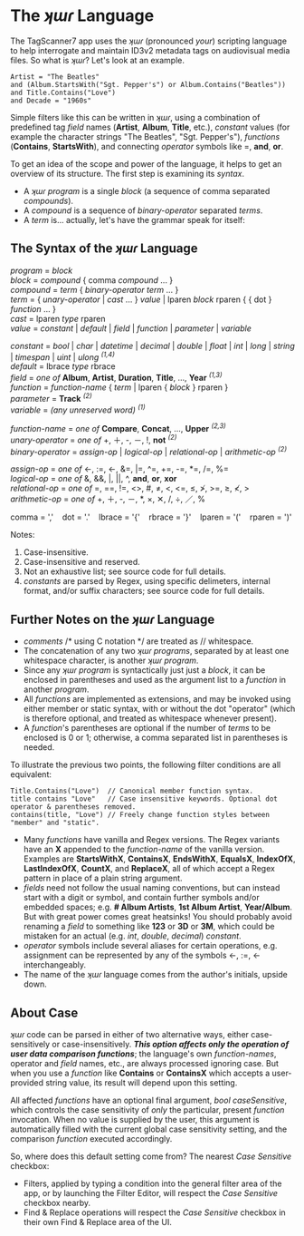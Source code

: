 ﻿# The _ʞɯɾ_ Language

The TagScanner7 app uses the _ʞɯɾ_ (pronounced _your_) scripting language to help interrogate and maintain ID3v2 metadata tags on audiovisual media files. So what is _ʞɯɾ_? Let's look at an example.  

    Artist = "The Beatles"
    and (Album.StartsWith("Sgt. Pepper's") or Album.Contains("Beatles"))
    and Title.Contains("Love")
    and Decade = "1960s"

Simple filters like this can be written in _ʞɯɾ_, using a combination of predefined tag _field_ names (**Artist**, **Album**, **Title**, etc.), _constant_ values (for example the character strings "The Beatles", "Sgt. Pepper's"), _functions_ (**Contains**, **StartsWith**), and connecting _operator_ symbols like =, **and**, **or**.  

To get an idea of the scope and power of the language, it helps to get an overview of its structure. The first step is examining its _syntax_.  

- A _ʞɯɾ_ _program_ is a single _block_ (a sequence of comma separated _compounds_).  
- A _compound_ is a sequence of _binary-operator_ separated _terms_.  
- A _term_ is... actually, let's have the grammar speak for itself:  

## The Syntax of the _ʞɯɾ_ Language

_program_ = _block_  
_block_ = _compound_ \{ comma _compound_ ... \}  
_compound_ = _term_ \{ _binary-operator_ _term_ ... \}  
_term_ = \{ _unary-operator_ | _cast_ ... \} _value_ | lparen _block_ rparen \{ \{ dot \} _function_ ... \}  
_cast_ = lparen _type_ rparen  
_value_ = _constant_ | _default_ | _field_ | _function_ | _parameter_ | _variable_  

_constant_ = _bool_ | _char_ | _datetime_ | _decimal_ | _double_ | _float_ | _int_ | _long_ | _string_ | _timespan_ | _uint_ | _ulong_ <sup>_(1,4)_</sup>  
_default_ = lbrace _type_ rbrace  
_field_ = _one of_ **Album**, **Artist**, **Duration**, **Title**, ..., **Year** <sup>_(1,3)_</sup>  
_function_ = _function-name_ \{ _term_ | lparen \{ _block_ \} rparen \}  
_parameter_ = **Track** <sup>_(2)_</sup>  
_variable_ = _(any unreserved word)_ <sup>_(1)_</sup>  

_function-name_ = _one of_ **Compare**, **Concat**, ..., **Upper** <sup>_(2,3)_</sup>  
_unary-operator_ = _one of_ +, ＋, -, －, !, **not** <sup>_(2)_</sup>  
_binary-operator_ = _assign-op_ | _logical-op_ | _relational-op_ | _arithmetic-op_ <sup>_(2)_</sup>  

_assign-op_ = _one of_ \<-, :=, ←, &=, |=, \^=, +=, -=, \*=, /=, %=  
_logical-op_ = _one of_ &, &&, |, ||, ^, **and**, **or**, **xor**  
_relational-op_ = _one of_ =, ==, !=, <>, #, ≠, <, \<=, ≤, ≯, >=, ≥, ≮, >  
_arithmetic-op_ = _one of_ +, ＋, -, －, *, ×, ✕, /, ÷, ／, %  

comma = ','&nbsp;&nbsp;&nbsp; dot = '.'&nbsp;&nbsp;&nbsp; lbrace = '{'&nbsp;&nbsp;&nbsp; rbrace = '}'&nbsp;&nbsp;&nbsp; lparen = '('&nbsp;&nbsp;&nbsp; rparen = ')'  

Notes:  
1. Case-insensitive.  
2. Case-insensitive and reserved.  
3. Not an exhaustive list; see source code for full details.  
4. _constants_ are parsed by Regex, using specific delimeters, internal format, and/or suffix characters; see source code for full details.  

## Further Notes on the _ʞɯɾ_ Language  

- _comments_ /* using C notation */ are treated as // whitespace.  
- The concatenation of any two _ʞɯɾ_ _programs_, separated by at least one whitespace character, is another _ʞɯɾ_ _program_.  
- Since any _ʞɯɾ_ _program_ is syntactically just just a _block_, it can be enclosed in parentheses and used as the argument list to a _function_ in another _program_.  
- All _functions_ are implemented as extensions, and may be invoked using either member or static syntax, with or without the dot "operator" (which is therefore optional, and treated as whitespace whenever present).  
- A _function_'s parentheses are optional if the number of _terms_ to be enclosed is 0 or 1; otherwise, a comma separated list in parentheses is needed.  

To illustrate the previous two points, the following filter conditions are all equivalent:  

    Title.Contains("Love")  // Canonical member function syntax.
    title contains "Love"   // Case insensitive keywords. Optional dot operator & parentheses removed.
    contains(title, "Love") // Freely change function styles between "member" and "static".

- Many _functions_ have vanilla and Regex versions. The Regex variants have an **X** appended to the _function-name_ of the vanilla version. Examples are **StartsWithX**, **ContainsX**, **EndsWithX**, **EqualsX**, **IndexOfX**, **LastIndexOfX**, **CountX**, and **ReplaceX**, all of which accept a Regex pattern in place of a plain string argument.  
- _fields_ need not follow the usual naming conventions, but can instead start with a digit or symbol, and contain further symbols and/or embedded spaces; e.g. **\#&nbsp;Album&nbsp;Artists**, **1st&nbsp;Album&nbsp;Artist**, **Year/Album**. But with great power comes great heatsinks! You should probably avoid renaming a _field_ to something like **123** or **3D** or **3M**, which could be mistaken for an actual (e.g. _int_, _double_, _decimal_) _constant_.  
- _operator_ symbols include several aliases for certain operations, e.g. assignment can be represented by any of the symbols \<-, :=, ← interchangeably.  
- The name of the _ʞɯɾ_ language comes from the author's initials, upside down.  

## About Case

_ʞɯɾ_ code can be parsed in either of two alternative ways, either case-sensitively or case-insensitively. ***This option affects only the operation of user data comparison functions***; the language's own _function-names_, operator and _field_ names, etc., are always processed ignoring case.  But when you use a _function_ like **Contains** or **ContainsX** which accepts a user-provided string value, its result will depend upon this setting.  

All affected _functions_ have an optional final argument, _bool caseSensitive_, which controls the case sensitivity of _only_ the particular, present _function_ invocation. When no value is supplied by the user, this argument is automatically filled with the current global case sensitivity setting, and the comparison _function_ executed accordingly.  

So, where does this default setting come from? The nearest _Case Sensitive_ checkbox:  

- Filters, applied by typing a condition into the general filter area of the app, or by launching the Filter Editor, will respect the _Case Sensitive_ checkbox nearby.  
- Find & Replace operations will respect the _Case Sensitive_ checkbox in their own Find & Replace area of the UI.  
